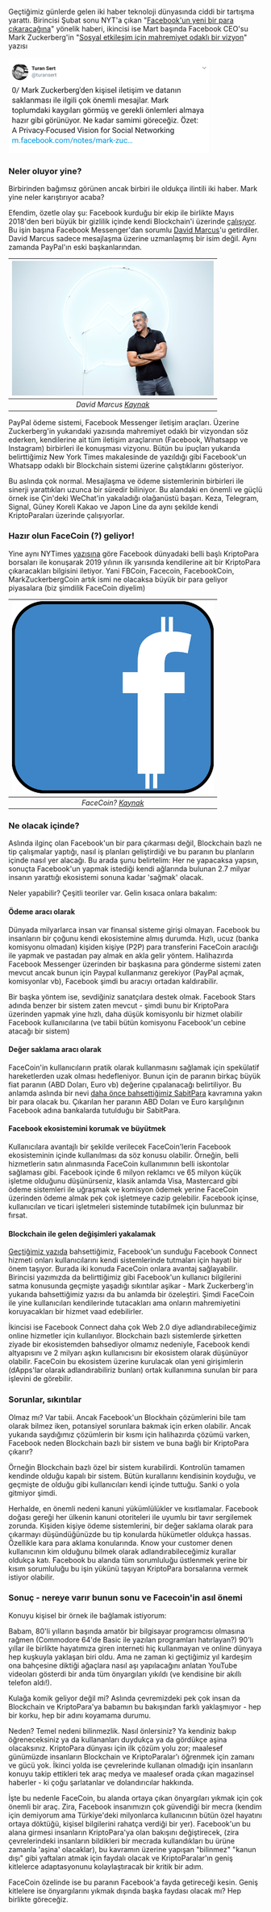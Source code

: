 Geçtiğimiz günlerde gelen iki haber teknoloji dünyasında ciddi bir tartışma yarattı. Birincisi Şubat sonu NYT'a çıkan "[Facebook'un yeni bir para çıkaracağına](https://www.nytimes.com/2019/02/28/technology/cryptocurrency-facebook-telegram.html)"  yönelik haberi, ikincisi ise Mart başında Facebook CEO'su Mark Zuckerberg'in "[Sosyal etkileşim için mahremiyet odaklı bir vizyon](https://m.facebook.com/notes/mark-zuckerberg/a-privacy-focused-vision-for-social-networking/10156700570096634/)" yazısı

[![Zuckerberg Mesajı](/assets/TS_Zuckerberg_tweet_190307_400.png)](https://mobile.twitter.com/turansert/status/1103536088046542848)


### Neler oluyor yine?

Birbirinden bağımsız görünen ancak birbiri ile oldukça ilintili iki haber. Mark yine neler karıştırıyor acaba? 

Efendim, özetle olay şu: Facebook kurduğu bir ekip ile birlikte Mayıs 2018'den beri büyük bir gizlilik içinde kendi Blockchain'i üzerinde [çalışıyor](https://techcrunch.com/2018/08/10/facecoin/). Bu işin başına Facebook Messenger'dan sorumlu [David Marcus](http://www.wikizeroo.net/index.php?q=aHR0cHM6Ly9lbi5tLndpa2lwZWRpYS5vcmcvd2lraS9EYXZpZF9BLl9NYXJjdXM)'u getirdiler. David Marcus sadece mesajlaşma üzerine uzmanlaşmış bir isim değil. Aynı zamanda PayPal'ın eski başkanlarından. 

| ![Dave_Marcus_profile_pic_400.png](/assets/Dave_Marcus_profile_pic_400.png) | 
|:--:| 
| *David Marcus [Kaynak](http://www.wikizeroo.net/index.php?q=aHR0cHM6Ly91cGxvYWQud2lraW1lZGlhLm9yZy93aWtpcGVkaWEvY29tbW9ucy9mL2ZiL0RhdmVfTWFyY3VzX3Byb2ZpbGVfcGljLnBuZw)* |

PayPal ödeme sistemi, Facebook Messenger iletişim araçları. Üzerine Zuckerberg'in yukarıdaki yazısında mahremiyet odaklı bir vizyondan söz ederken, kendilerine ait tüm iletişim araçlarının (Facebook, Whatsapp ve Instagram) birbirleri ile konuşması vizyonu.  Bütün bu ipuçları yukarıda belirttiğimiz New York Times makalesinde de yazıldığı gibi Facebook'un Whatsapp odaklı bir Blockchain sistemi üzerine çalıştıklarını gösteriyor. 

Bu aslında çok normal. Mesajlaşma ve ödeme sistemlerinin birbirleri ile sinerji yarattıkları uzunca bir süredir biliniyor. Bu alandaki en önemli ve güçlü örnek ise Çin'deki WeChat'in yakaladığı olağanüstü başarı. Keza, Telegram, Signal, Güney Koreli Kakao ve Japon Line da aynı şekilde kendi KriptoParaları üzerinde çalışıyorlar. 

### Hazır olun FaceCoin (?) geliyor!

Yine aynı NYTimes [yazısına](https://www.nytimes.com/2019/02/28/technology/cryptocurrency-facebook-telegram.html) göre Facebook dünyadaki belli başlı KriptoPara borsaları ile konuşarak 2019 yılının ilk yarısında kendilerine ait bir KriptoPara çıkaracakları bilgisini iletiyor. Yani FBCoin, Facecoin, FacebookCoin, MarkZuckerbergCoin artık ismi ne olacaksa büyük bir para geliyor piyasalara (biz şimdilik FaceCoin diyelim)

| ![facebook_1924510_400.png](/assets/facebook_1924510_400.png) | 
|:--:| 
| *FaceCoin? [Kaynak](https://pixabay.com/vectors/facebook-icon-blue-social-media-1924510/)* |

### Ne olacak içinde?

Aslında ilginç olan Facebook'un bir para çıkarması değil, Blockchain bazlı ne tip çalışmalar yaptığı, nasıl iş planları geliştirdiği ve bu paranın bu planların içinde nasıl yer alacağı. Bu arada şunu belirtelim: Her ne yapacaksa yapsın, sonuçta Facebook'un yapmak istediği kendi ağlarında bulunan 2.7 milyar insanın yarattığı ekosistemi sonuna kadar 'sağmak' olacak. 

Neler yapabilir? Çeşitli teoriler var. Gelin kısaca onlara bakalım: 

#### Ödeme aracı olarak
Dünyada milyarlarca insan var finansal sisteme girişi olmayan. Facebook bu insanların bir çoğunu kendi ekosistemine almış durumda. Hızlı, ucuz (banka komisyonu olmadan) kişiden kişiye (P2P) para transferini FaceCoin aracılığı ile yapmak ve pastadan pay almak en akla gelir yöntem. Halihazırda Facebook Messenger üzerinden bir başkasına para gönderme sistemi zaten mevcut ancak bunun için Paypal kullanmanız gerekiyor (PayPal açmak, komisyonlar vb), Facebook şimdi bu aracıyı ortadan kaldırabilir. 

Bir başka yöntem ise, sevdiğiniz sanatçılara destek olmak. Facebook Stars adında benzer bir sistem zaten mevcut - şimdi bunu bir KriptoPara üzerinden yapmak yine hızlı, daha düşük komisyonlu bir hizmet olabilir Facebook kullanıcılarına (ve tabii bütün komisyonu Facebook'un cebine atacağı bir sistem)

#### Değer saklama aracı olarak
FaceCoin'in kullanıcıların pratik olarak kullanmasını sağlamak için spekülatif hareketlerden uzak olması hedefleniyor. Bunun için de paranın birkaç büyük fiat paranın (ABD Doları, Euro vb) değerine çıpalanacağı belirtiliyor. Bu anlamda aslında bir nevi [daha önce bahsettiğimiz SabitPara](/genel/2018/07/20/Orasi-cok-dalgali-sakin-sulara-gel-sabitparalar.html) kavramına yakın bir para olacak bu. Çıkarılan her paranın ABD Doları ve Euro karşılığının Facebook adına bankalarda tutulduğu bir SabitPara. 

#### Facebook ekosistemini korumak ve büyütmek
Kullanıcılara avantajlı bir şekilde verilecek FaceCoin'lerin Facebook ekosisteminin içinde kullanılması da söz konusu olabilir. Örneğin, belli hizmetlerin satın alınmasında FaceCoin kullanımının belli iskontolar sağlaması gibi. Facebook içinde 6 milyon reklamcı ve 65 milyon küçük işletme olduğunu düşünürseniz, klasik anlamda Visa, Mastercard gibi ödeme sistemleri ile uğraşmak ve komisyon ödemek yerine FaceCoin üzerinden ödeme almak pek çok işletmeye cazip gelebilir. Facebook içinse, kullanıcıları ve ticari işletmeleri sisteminde tutabilmek için bulunmaz bir fırsat. 

#### Blockchain ile gelen değişimleri yakalamak
[Geçtiğimiz yazıda](/genel/2019/03/01/dijital-kimliginize-iyi-bakin.html) bahsettiğimiz, Facebook'un sunduğu Facebook Connect hizmeti onları kullanıcılarını kendi sistemlerinde tutmaları için hayati bir önem taşıyor. Burada iki konuda FaceCoin onlara avantaj sağlayabilir. Birincisi yazımızda da belirttiğimiz gibi Facebook'un kullanıcı bilgilerini satma konusunda geçmişte yaşadığı sıkıntılar aşikar - Mark Zuckerberg'in yukarıda bahsettiğimiz yazısı da bu anlamda bir özeleştiri. Şimdi FaceCoin ile yine kullanıcıları kendilerinde tutacakları ama onların mahremiyetini koruyacakları bir hizmet vaad edebilirler. 

İkincisi ise Facebook Connect daha çok Web 2.0 diye adlandırabileceğimiz online hizmetler için kullanılıyor. Blockchain bazlı sistemlerde şirketten ziyade bir ekosistemden bahsediyor olmamız nedeniyle, Facebook kendi altyapısını ve 2 milyarı aşkın kullanıcısını bir ekosistem olarak düşünüyor olabilir. FaceCoin bu ekosistem üzerine kurulacak olan yeni girişimlerin (dApps'lar olarak adlandırabiliriz bunları) ortak kullanımına sunulan bir para işlevini de görebilir. 

### Sorunlar, sıkıntılar
Olmaz mı? Var tabii. Ancak Facebook'un Blockhain çözümlerini bile tam olarak bilmez iken, potansiyel sorunlara bakmak için erken olabilir. Ancak yukarıda saydığımız çözümlerin bir kısmı için halihazırda çözümü varken, Facebook neden Blockchain bazlı bir sistem ve buna bağlı bir KriptoPara çıkarır?

Örneğin Blockchain bazlı özel bir sistem kurabilirdi. Kontrolün tamamen kendinde olduğu kapalı bir sistem. Bütün kurallarını kendisinin koyduğu, ve geçmişte de olduğu gibi kullanıcıları kendi içinde tuttuğu. Sanki o yola gitmiyor şimdi. 

Herhalde, en önemli nedeni kanuni yükümlülükler ve kısıtlamalar. Facebook doğası gereği her ülkenin kanuni otoriteleri ile uyumlu bir tavır sergilemek zorunda. Kişiden kişiye ödeme sistemlerini, bir değer saklama olarak para çıkarmayı düşündüğünüzde bu tip konularda hükümetler oldukça hassas. Özellikle kara para aklama konularında. Know your customer denen kullanıcının kim olduğunu bilmek olarak adlandırabileceğimiz kurallar oldukça katı. Facebook bu alanda tüm sorumluluğu üstlenmek yerine bir kısım sorumluluğu bu işin yükünü taşıyan KriptoPara borsalarına vermek istiyor olabilir. 

### Sonuç - nereye varır bunun sonu ve Facecoin'in asıl önemi
Konuyu kişisel bir örnek ile bağlamak istiyorum:

Babam, 80'li yılların başında amatör bir bilgisayar programcısı olmasına rağmen (Commodore 64'de Basic ile yazılan programları hatırlayan?) 90'lı yıllar ile birlikte hayatımıza giren interneti hiç kullanmayan ve online dünyaya hep kuşkuyla yaklaşan biri oldu. Ama ne zaman ki geçtiğimiz yıl kardeşim ona bahçesine diktiği ağaçlara nasıl aşı yapılacağını anlatan YouTube videoları gösterdi bir anda tüm önyargıları yıkıldı (ve kendisine bir akıllı telefon aldı!).  

Kulağa komik geliyor değil mi? Aslında çevremizdeki pek çok insan da Blockchain ve KriptoPara'ya babamın bu bakışından farklı yaklaşmıyor - hep bir korku, hep bir adını koyamama durumu. 

Neden? Temel nedeni bilinmezlik. Nasıl önlersiniz? Ya kendiniz bakıp öğreneceksiniz ya da kullananları duydukça ya da gördükçe aşina olacaksınız. KriptoPara dünyası için ilk çözüm yolu zor; maalesef günümüzde insanların Blockchain ve KriptoParalar'ı öğrenmek için zamanı ve gücü yok. İkinci yolda ise çevrelerinde kullanan olmadığı için insanların konuyu takip ettikleri tek araç medya ve maalesef orada çıkan magazinsel haberler - ki çoğu şarlatanlar ve dolandırıcılar hakkında. 

İşte bu nedenle FaceCoin, bu alanda ortaya çıkan önyargıları yıkmak için çok önemli bir araç. Zira, Facebook insanımızın çok güvendiği bir mecra (kendim için demiyorum ama Türkiye'deki milyonlarca kullanıcının bütün özel hayatını ortaya döktüğü, kişisel bilgilerini rahatça verdiği bir yer). Facebook'un bu alana girmesi insanların KriptoPara'ya olan bakışını değiştirecek, (zira çevrelerindeki insanların bildikleri bir mecrada kullandıkları bu ürüne zamanla 'aşina' olacaklar), bu kavramın üzerine yapışan "bilinmez" "kanun dışı" gibi yaftaları atmak için faydalı olacak ve KriptoParalar'ın geniş kitlelerce adaptasyonunu kolaylaştıracak bir kritik bir adım. 

FaceCoin özelinde ise bu paranın Facebook'a fayda getireceği kesin. Geniş kitlelere ise önyargılarını yıkmak dışında başka faydası olacak mı? Hep birlikte göreceğiz. 

